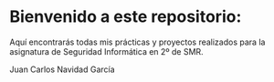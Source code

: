 # Bienvenido a este repositorio:

Aquí encontrarás todas mis prácticas y proyectos realizados para la asignatura de Seguridad Informática en 2º de SMR.

Juan Carlos Navidad García
